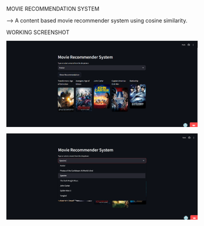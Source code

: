 MOVIE RECOMMENDATION SYSTEM

--> A content based movie recommender system using cosine similarity.

WORKING SCREENSHOT

![alt text](image.png)

![alt text](image-1.png)